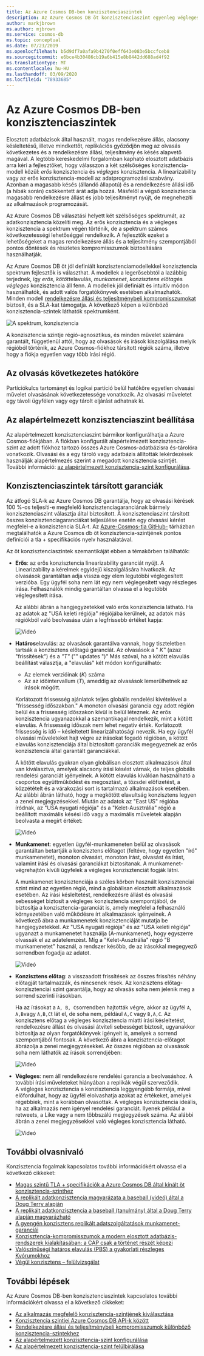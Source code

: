 ```yaml
---
title: Az Azure Cosmos DB-ben konzisztenciaszintek
description: Az Azure Cosmos DB öt konzisztenciaszint egyenleg végleges konzisztencia, a rendelkezésre állás és a késleltetés kompromisszummal segítségével rendelkezik.
author: markjbrown
ms.author: mjbrown
ms.service: cosmos-db
ms.topic: conceptual
ms.date: 07/23/2019
ms.openlocfilehash: b5d9df7a0afa9b4270f0eff643e083e5bccfceb8
ms.sourcegitcommit: e6bce4b30486cb19a6b415e8b8442dd688ad4f92
ms.translationtype: MT
ms.contentlocale: hu-HU
ms.lasthandoff: 03/09/2020
ms.locfileid: "78933685"
---
```

# <a name="consistency-levels-in-azure-cosmos-db"></a>Az Azure Cosmos DB-ben konzisztenciaszintek

Elosztott adatbázisok által használt, magas rendelkezésre állás, alacsony késleltetésű, illetve mindkettőt, replikációs győződjön meg az olvasás következetes és a rendelkezésre állási, teljesítmény és késés alapvető magával. A legtöbb kereskedelmi forgalomban kapható elosztott adatbázis arra kéri a fejlesztőket, hogy válasszon a két szélsőséges konzisztencia-modell közül: *erős* konzisztencia és *végleges* konzisztencia. A linearizability vagy az erős konzisztencia-modell az adatprogramozási szabvány. Azonban a magasabb késés (állandó állapotú) és a rendelkezésre állási idő (a hibák során) csökkentett árát adja hozzá. Másfelől a végső konzisztencia magasabb rendelkezésre állást és jobb teljesítményt nyújt, de megnehezíti az alkalmazások programozását. 

Az Azure Cosmos DB választási helyett két szélsőséges spektrumát, az adatkonzisztencia közelíti meg. Az erős konzisztencia és a végleges konzisztencia a spektrum végén történik, de a spektrum számos következetességi lehetőséggel rendelkezik. A fejlesztők ezeket a lehetőségeket a magas rendelkezésre állás és a teljesítmény szempontjából pontos döntések és részletes kompromisszumok biztosítására használhatják. 

Az Azure Cosmos DB öt jól definiált konzisztenciamodellekkel konzisztencia spektrum fejlesztők is választhat. A modellek a legerősebbtól a lazábbig terjednek, így *erős*, *kötött*elavulás, *munkamenet*, *konzisztens előtag*és *végleges* konzisztencia áll fenn. A modellek jól definiált és intuitív módon használhatók, és adott valós forgatókönyvek esetében alkalmazhatók. Minden modell [rendelkezésre állási és teljesítménybeli kompromisszumokat](consistency-levels-tradeoffs.md) biztosít, és a SLA-kat támogatja. A következő képen a különböző konzisztencia-szintek láthatók spektrumként.

![A spektrum, konzisztencia](./media/consistency-levels/five-consistency-levels.png)

A konzisztencia szintje régió-agnosztikus, és minden művelet számára garantált, függetlenül attól, hogy az olvasások és írások kiszolgálása melyik régióból történik, az Azure Cosmos-fiókhoz társított régiók száma, illetve hogy a fiókja egyetlen vagy több írási régió.

## <a name="scope-of-the-read-consistency"></a>Az olvasás következetes hatóköre

Partíciókulcs tartományt és logikai partíció belül hatóköre egyetlen olvasási művelet olvasásának következetessége vonatkozik. Az olvasási műveletet egy távoli ügyfélen vagy egy tárolt eljárást adhatnak ki.

## <a name="configure-the-default-consistency-level"></a>Az alapértelmezett konzisztenciaszint beállítása

Az alapértelmezett konzisztenciaszint bármikor konfigurálhatja a Azure Cosmos-fiókjában. A fiókban konfigurált alapértelmezett konzisztencia-szint az adott fiókhoz tartozó összes Azure Cosmos-adatbázisra és-tárolóra vonatkozik. Olvasási és a egy tároló vagy adatbázis állították lekérdezések használják alapértelmezés szerint a megadott konzisztencia szintjét. További információ: [az alapértelmezett konzisztencia-szint konfigurálása](how-to-manage-consistency.md#configure-the-default-consistency-level).

## <a name="guarantees-associated-with-consistency-levels"></a>Konzisztenciaszintek társított garanciák

Az átfogó SLA-k az Azure Cosmos DB garantálja, hogy az olvasási kérések 100 %-os teljesíti-e megfelelő konzisztenciagaranciának bármely konzisztenciaszint választja által biztosított. A konzisztenciaszint társított összes konzisztenciagaranciákat teljesülése esetén egy olvasási kérést megfelel-e a konzisztencia SLA-t. Az [Azure-Cosmos-tla GitHub-](https://github.com/Azure/azure-cosmos-tla) tárházban megtalálhatók a Azure Cosmos db öt konzisztencia-szintjének pontos definíciói a tla + specifikációs nyelv használatával.

Az öt konzisztenciaszintek szemantikáját ebben a témakörben találhatók:

- **Erős**: az erős konzisztencia linearizability garanciát nyújt. A Linearizability a kérelmek egyidejű kiszolgálására hivatkozik. Az olvasások garantáltan adja vissza egy elem legutóbbi véglegesített verzióba. Egy ügyfél soha nem lát egy nem véglegesített vagy részleges írása. Felhasználók mindig garantáltan olvassa el a legutóbbi véglegesített írása.

  Az alábbi ábrán a hangjegyzetekkel való erős konzisztencia látható. Ha az adatok az "USA keleti régiója" régiójába kerülnek, az adatok más régiókból való beolvasása után a legfrissebb értéket kapja:

  ![Videó](media/consistency-levels/strong-consistency.gif)

- **Határos**elavulás: az olvasások garantálva vannak, hogy tiszteletben tartsák a konzisztens előtagú garanciát. Az olvasások a " *K"* (azaz "frissítések") és a *"T"* ("" updates ")" Más szóval, ha a kötött elavulás beállítást választja, a "elavulás" két módon konfigurálható: 

  * Az elemek verzióinak (*K*) száma
  * Az az időintervallum (*T*), ameddig az olvasások lemerülhetnek az írások mögött. 

  Korlátozott frissesség ajánlatok teljes globális rendelési kivételével a "frissesség időszakban." A monoton olvasási garancia egy adott régión belül és a frissesség időszakon kívül is belül léteznek. Az erős konzisztencia ugyanazokkal a szemantikagal rendelkezik, mint a kötött elavulás. A frissesség időszak nem lehet negatív érték. Korlátozott frissesség is idő – késleltetett linearizálhatósági nevezik. Ha egy ügyfél olvasási műveleteket hajt végre az írásokat fogadó régióban, a kötött elavulás konzisztenciája által biztosított garanciák megegyeznek az erős konzisztencia által garantált garanciákkal.

  A kötött elavulás gyakran olyan globálisan elosztott alkalmazások által van kiválasztva, amelyek alacsony írási késést várnak, de teljes globális rendelési garanciát igényelnek. A kötött elavulás kiválóan használható a csoportos együttműködést és megosztást, a tőzsdei előfizetést, a közzétételt és a várakozási sort is tartalmazó alkalmazások esetében. Az alábbi ábrán látható, hogy a megkötött elavultság konzisztens legyen a zenei megjegyzésekkel. Miután az adatok az "East US" régióba íródnak, az "USA nyugati régiója" és a "Kelet-Ausztrália" régió a beállított maximális késési idő vagy a maximális műveletek alapján beolvasta a megírt értéket:

  ![Videó](media/consistency-levels/bounded-staleness-consistency.gif)

- **Munkamenet**: egyetlen ügyfél-munkameneten belül az olvasások garantáltan betartják a konzisztens előtagot (feltéve, hogy egyetlen "író" munkamenetet), monoton olvasást, monoton írást, olvasást és írást, valamint írási és olvasási garanciákat biztosítanak. A munkamenet-végrehajtón kívüli ügyfelek a végleges konzisztenciát fogják látni.

  A munkamenet konzisztenciája a széles körben használt konzisztenciai szint mind az egyetlen régió, mind a globálisan elosztott alkalmazások esetében. Az írási késleltetést, rendelkezésre állást és olvasási sebességet biztosít a végleges konzisztencia szempontjából, de biztosítja a konzisztencia-garanciát is, amely megfelel a felhasználó környezetében való működésre írt alkalmazások igényeinek. A következő ábra a munkamenetek konzisztenciáját mutatja be hangjegyzetekkel. Az "USA nyugati régiója" és az "USA keleti régiója" ugyanazt a munkamenetet használja (A-munkamenet), hogy egyszerre olvassák el az adatelemzést. Míg a "Kelet-Ausztrália" régió "B munkamenetet" használ, a rendszer később, de az írásokkal megegyező sorrendben fogadja az adatot.

  ![Videó](media/consistency-levels/session-consistency.gif)

- **Konzisztens előtag**: a visszaadott frissítések az összes frissítés néhány előtagját tartalmazzák, és nincsenek rések. Az konzisztens előtag-konzisztenciai szint garantálja, hogy az olvasás soha nem jelenik meg a sorrend szerinti írásokban.

  Ha az írásokat a `A, B, C`sorrendben hajtották végre, akkor az ügyfél `A`, `A,B`vagy `A,B,C`t lát el, de soha nem, például `A,C` vagy `B,A,C`. Az konzisztens előtag a végleges konzisztencia miatti írási késleltetést, rendelkezésre állást és olvasási átviteli sebességet biztosít, ugyanakkor biztosítja az olyan forgatókönyvek igényeit is, amelyek a sorrend szempontjából fontosak. A következő ábra a konzisztencia-előtagot ábrázolja a zenei megjegyzésekkel. Az összes régióban az olvasások soha nem láthatók az írások sorrendjében:

  ![Videó](media/consistency-levels/consistent-prefix.gif)

- **Végleges**: nem áll rendelkezésre rendelési garancia a beolvasáshoz. A további írási műveleteket hiányában a replikák végül szerveződik.  
A végleges konzisztencia a konzisztencia leggyengébb formája, mivel előfordulhat, hogy az ügyfél elolvashatja azokat az értékeket, amelyek régebbiek, mint a korábban olvasottak. A végleges konzisztencia ideális, ha az alkalmazás nem igényel rendelési garanciát. Ilyenek például a retweets, a Like vagy a nem többszálú megjegyzések száma. Az alábbi ábrán a zenei megjegyzésekkel való végleges konzisztencia látható.

  ![Videó](media/consistency-levels/eventual-consistency.gif)

## <a name="additional-reading"></a>További olvasnivaló

Konzisztencia fogalmak kapcsolatos további információkért olvassa el a következő cikkeket:

- [Magas szintű TLA + specifikációk a Azure Cosmos DB által kínált öt konzisztencia-szinthez](https://github.com/Azure/azure-cosmos-tla)
- [A replikált adatkonzisztencia magyarázata a baseball (videó) által a Doug Terry alapján](https://www.youtube.com/watch?v=gluIh8zd26I)
- [A replikált adatkonzisztencia a baseball (tanulmány) által a Doug Terry alapján magyarázható](https://www.microsoft.com/en-us/research/publication/replicated-data-consistency-explained-through-baseball/?from=http%3A%2F%2Fresearch.microsoft.com%2Fpubs%2F157411%2Fconsistencyandbaseballreport.pdf)
- [A gyengén konzisztens replikált adatszolgáltatások munkamenet-garanciái](https://dl.acm.org/citation.cfm?id=383631)
- [Konzisztencia-kompromisszumok a modern elosztott adatbázis-rendszerek kialakításában: a CAP csak a történet részét képezi](https://www.computer.org/csdl/magazine/co/2012/02/mco2012020037/13rRUxjyX7k)
- [Valószínűségi határos elavulás (PBS) a gyakorlati részleges Kvórumokhoz](https://vldb.org/pvldb/vol5/p776_peterbailis_vldb2012.pdf)
- [Végül konzisztens – felülvizsgálat](https://www.allthingsdistributed.com/2008/12/eventually_consistent.html)

## <a name="next-steps"></a>További lépések

Az Azure Cosmos DB-ben konzisztenciaszintek kapcsolatos további információkért olvassa el a következő cikkeket:

* [Az alkalmazás megfelelő konzisztencia-szintjének kiválasztása](consistency-levels-choosing.md)
* [Konzisztencia szintjei Azure Cosmos DB API-k között](consistency-levels-across-apis.md)
* [Rendelkezésre állási és teljesítménybeli kompromisszumok különböző konzisztencia-szintekhez](consistency-levels-tradeoffs.md)
* [Az alapértelmezett konzisztencia-szint konfigurálása](how-to-manage-consistency.md#configure-the-default-consistency-level)
* [Az alapértelmezett konzisztencia-szint felülbírálása](how-to-manage-consistency.md#override-the-default-consistency-level)

